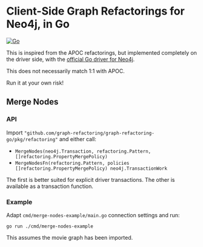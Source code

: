 # Client-Side Graph Refactorings for Neo4j, in Go

[![Go](https://github.com/graph-refactoring/graph-refactoring-go/actions/workflows/go.yml/badge.svg)](https://github.com/graph-refactoring/graph-refactoring-go/actions/workflows/go.yml)

This is inspired from the APOC refactorings, but implemented completely on
the driver side, with the [official Go driver for Neo4j](https://github.com/neo4j/neo4j-go-driver).

This does not necessarily match 1:1 with APOC.

Run it at your own risk!

## Merge Nodes

### API

Import `"github.com/graph-refactoring/graph-refactoring-go/pkg/refactoring"` 
and either call:

 - `MergeNodes(neo4j.Transaction, refactoring.Pattern, []refactoring.PropertyMergePolicy)`
 - `MergeNodesFn(refactoring.Pattern, policies []refactoring.PropertyMergePolicy) neo4j.TransactionWork`

The first is better suited for explicit driver transactions.
The other is available as a transaction function.

### Example

Adapt `cmd/merge-nodes-example/main.go` connection settings and run:

```shell
go run ./cmd/merge-nodes-example
```

This assumes the movie graph has been imported.
